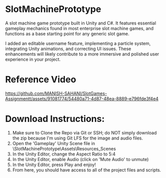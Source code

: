 # SlotMachinePrototype
A slot machine game prototype built in Unity and C#. It features essential gameplay mechanics found in most enterprise slot machine games, and functions as a base starting point for any generic slot game.

I added an editable username feature, implementing a particle system, integrating Unity animations, and correcting UI issues. These enhancements will likely contribute to a more immersive and polished user experience in your project.

# Reference Video

https://github.com/MANISH-SAHANI/SlotGames-Assignmentt/assets/91081774/54480a71-4d87-48ea-8889-e796fde3f4e4


# Download Instructions:
1) Make sure to Clone the Repo via Git or SSH; do NOT simply download the zip because I'm using Git LFS for the image and audio files.
2) Open the 'Gameplay' Unity Scene file in \SlotMachinePrototype\Assets\Resources\_Scenes
3) In the Unity Editor, change the Aspect Ratio to 5:4
4) In the Unity Editor, enable Audio (click on 'Mute Audio' to unmute)
5) In the Unity Editor, press Play and enjoy!
6) From here, you should have access to all of the project files and scripts.


